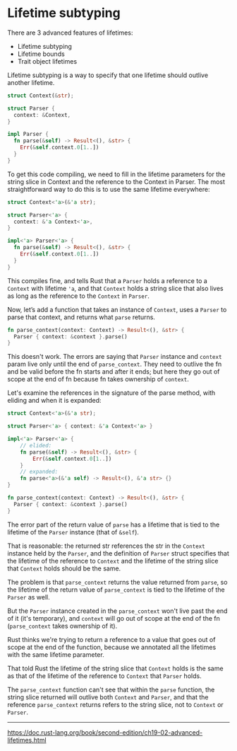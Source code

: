 # Lifetime subtyping

There are 3 advanced features of lifetimes:
- Lifetime subtyping
- Lifetime bounds
- Trait object lifetimes


Lifetime subtyping is a way to specify that one lifetime should outlive another lifetime.

```rust
struct Context(&str);

struct Parser {
  context: &Context,
}

impl Parser {
  fn parse(&self) -> Result<(), &str> {
    Err(&self.context.0[1..])
  }
}
```

To get this code compiling, we need to fill in the lifetime parameters for the string slice in Context and the reference to the Context in Parser. The most straightforward way to do this is to use the same lifetime everywhere:

```rust
struct Context<'a>(&'a str);

struct Parser<'a> {
  context: &'a Context<'a>,
}

impl<'a> Parser<'a> {
  fn parse(&self) -> Result<(), &str> {
    Err(&self.context.0[1..])
  }
}
```

This compiles fine, and tells Rust that a `Parser` holds a reference to a `Context` with lifetime `'a`, and that `Context` holds a string slice that also lives as long as the reference to the `Context` in `Parser`.

Now, let’s add a function that takes an instance of `Context`, uses a `Parser` to parse that context, and returns what `parse` returns.

```rust
fn parse_context(context: Context) -> Result<(), &str> {
  Parser { context: &context }.parse()
}
```

This doesn't work. The errors are saying that `Parser` instance and `context` param live only until the end of `parse_context`. They need to outlive the fn and be valid before the fn starts and after it ends; but here they go out of scope at the end of fn because fn takes ownership of `context`.

Let's examine the references in the signature of the parse method, with eliding and when it is expanded:

```rust
struct Context<'a>(&'a str);

struct Parser<'a> { context: &'a Context<'a> }

impl<'a> Parser<'a> {
    // elided:
    fn parse(&self) -> Result<(), &str> {
        Err(&self.context.0[1..])
    }
    // expanded:
    fn parse<'a>(&'a self) -> Result<(), &'a str> {}
}

fn parse_context(context: Context) -> Result<(), &str> {
  Parser { context: &context }.parse()
}
```

The error part of the return value of `parse` has a lifetime that is tied to the lifetime of the `Parser` instance (that of `&self`).

That is reasonable: the returned str references the str in the `Context` instance held by the `Parser`, and the definition of `Parser` struct specifies that the lifetime of the reference to `Context` and the lifetime of the string slice that `Context` holds should be the same.

The problem is that `parse_context` returns the value returned from `parse`, so the lifetime of the return value of `parse_context` is tied to the lifetime of the `Parser` as well.

But the `Parser` instance created in the `parse_context` won't live past the end of it (it's temporary), and `context` will go out of scope at the end of the fn (`parse_context` takes ownership of it).

Rust thinks we're trying to return a reference to a value that goes out of scope at the end of the function, because we annotated all the lifetimes with the same lifetime parameter.

That told Rust the lifetime of the string slice that `Context` holds is the same as that of the lifetime of the reference to `Context` that `Parser` holds.

The `parse_context` function can't see that within the `parse` function, the string slice returned will outlive both `Context` and `Parser`, and that the reference `parse_context` returns refers to the string slice, not to `Context` or `Parser`.

---

https://doc.rust-lang.org/book/second-edition/ch19-02-advanced-lifetimes.html
